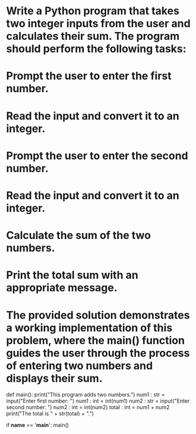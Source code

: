 # Write a Python program that takes two integer inputs from the user and calculates their sum. The program should perform the following tasks:

# Prompt the user to enter the first number.
# Read the input and convert it to an integer.
# Prompt the user to enter the second number.
# Read the input and convert it to an integer.
# Calculate the sum of the two numbers.
# Print the total sum with an appropriate message.

# The provided solution demonstrates a working implementation of this problem, where the main() function guides the user through the process of entering two numbers and displays their sum.

def main():
    print("This program adds two numbers.")
    num1 : str = input("Enter first number: ")
    num1 : int = int(num1)
    num2  : str = input("Enter second number: ")
    num2 : int = int(num2)
    total : int = num1 + num2
    print("The total is " + str(total) + ".")

if __name__ == '__main__':
    main()